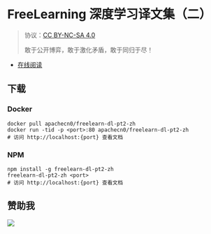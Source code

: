<!--
    需要填充的占位符：
    
    README.md
    
        FreeLearning 深度学习译文集（二）：文档中文名
        {nameEn}：文档英文名
        {urlEn}：文档原始链接
        fldl2：域名前缀
        飞龙：负责人名称
        wizardforcel：负责人 Github 用户名
        562826179：负责人 QQ
        freelearn-dl-pt2-zh：ApacheCN 的 Github 仓库名称
        freelearn-dl-pt2-zh：DockerHub 仓库名称
        freelearn-dl-pt2-zh：PYPI 包名称
        freelearn-dl-pt2-zh：NPM 包名称
    
    CNAME
    
        fldl2：域名前缀

    index.html
    
        FreeLearning 深度学习译文集（二）：文档中文名
        #ff6f00：显示颜色
        freelearn-dl-pt2-zh：ApacheCN 的 Github 仓库名称

    asset/docsify-flygon-footer.js
    
        freelearn-dl-pt2-zh：ApacheCN 的 Github 仓库名称
-->

# FreeLearning 深度学习译文集（二）

> 协议：[CC BY-NC-SA 4.0](http://creativecommons.org/licenses/by-nc-sa/4.0/)
> 
> 敢于公开博弈，敢于激化矛盾，敢于同归于尽！

* [在线阅读](https://fldl2.flygon.net)

## 下载

### Docker

```
docker pull apachecn0/freelearn-dl-pt2-zh
docker run -tid -p <port>:80 apachecn0/freelearn-dl-pt2-zh
# 访问 http://localhost:{port} 查看文档
```

### NPM

```
npm install -g freelearn-dl-pt2-zh
freelearn-dl-pt2-zh <port>
# 访问 http://localhost:{port} 查看文档
```

## 赞助我

![](https://img-blog.csdnimg.cn/20200112005920729.png)
